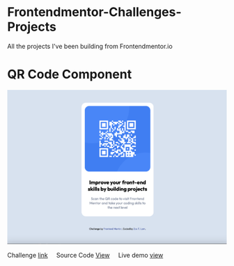 # Frontendmentor-Challenges-Projects
All the projects I've been building from Frontendmentor.io

# QR Code Component

![Design preview for the Newsletter sign-up form with success message coding challenge](./requirement/qr-code-component.png)

Challenge [link](https://www.frontendmentor.io/challenges/qr-code-component-iux_sIO_H) &nbsp;&nbsp;&nbsp; Source Code [View](https://github.com/zoetlam/Frontendmentor-Challenges-Projects/tree/main/qr-code-component-main) &nbsp;&nbsp;&nbsp; Live demo [view](https://zoetlam.github.io/Frontendmentor-Challenges-Projects/qr-code-component-main/)

